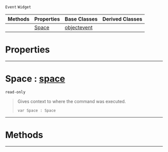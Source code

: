  `Event` `Widget`



|Methods|Properties|Base Classes|Derived Classes|
|---|---|---|---|
| |[ Space](https://github.com/ZilchEngine/ZilchDocs/blob/master/code_reference/class_reference/commandevent.markdown#space-zilch-engine-docume)|[objectevent](https://github.com/ZilchEngine/ZilchDocs/blob/master/code_reference/class_reference/objectevent.markdown)| |


 #  Properties


---  
 #  Space : [space](https://github.com/ZilchEngine/ZilchDocs/blob/master/code_reference/class_reference/space.markdown)

 `read-only`

> Gives context to where the command was executed.
> ``` lang=cpp, name=Nada
> var Space : Space


---  
 #  Methods


---  
 

 